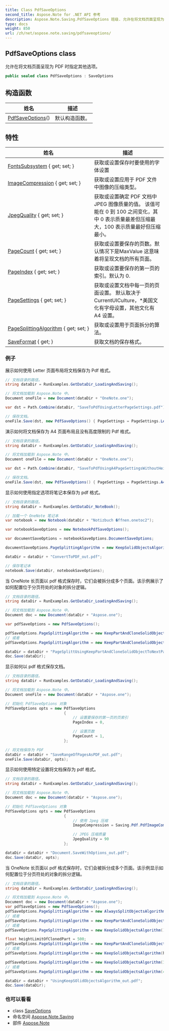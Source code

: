 ```yaml
---
title: Class PdfSaveOptions
second_title: Aspose.Note for .NET API 参考
description: Aspose.Note.Saving.PdfSaveOptions 班级. 允许在将文档页面呈现为 PDF 时指定其他选项
type: docs
weight: 850
url: /zh/net/aspose.note.saving/pdfsaveoptions/
---
```

## PdfSaveOptions class

允许在将文档页面呈现为 PDF 时指定其他选项。

```csharp
public sealed class PdfSaveOptions : SaveOptions
```

## 构造函数

| 姓名 | 描述 |
| --- | --- |
| [PdfSaveOptions](pdfsaveoptions/)() | 默认构造函数。 |

## 特性

| 姓名 | 描述 |
| --- | --- |
| [FontsSubsystem](../../aspose.note.saving/saveoptions/fontssubsystem/) { get; set; } | 获取或设置保存时要使用的字体设置 |
| [ImageCompression](../../aspose.note.saving/pdfsaveoptions/imagecompression/) { get; set; } | 获取或设置应用于 PDF 文件中图像的压缩类型。 |
| [JpegQuality](../../aspose.note.saving/pdfsaveoptions/jpegquality/) { get; set; } | 获取或设置确定 PDF 文档中 JPEG 图像质量的值。 该值可能在 0 到 100 之间变化，其中 0 表示质量最差但压缩最大，100 表示质量最好但压缩最小。 |
| [PageCount](../../aspose.note.saving/saveoptions/pagecount/) { get; set; } | 获取或设置要保存的页数。默认情况下是MaxValue 这意味着将呈现文档的所有页面。 |
| [PageIndex](../../aspose.note.saving/saveoptions/pageindex/) { get; set; } | 获取或设置要保存的第一页的索引。默认为 0. |
| [PageSettings](../../aspose.note.saving/pdfsaveoptions/pagesettings/) { get; set; } | 获取或设置文档中每一页的页面设置。 默认取决于 CurrentUICulture，*美国文化有字母设置，其他文化有 A4 设置。 |
| [PageSplittingAlgorithm](../../aspose.note.saving/pdfsaveoptions/pagesplittingalgorithm/) { get; set; } | 获取或设置用于页面拆分的算法。 |
| [SaveFormat](../../aspose.note.saving/saveoptions/saveformat/) { get; } | 获取文档的保存格式。 |

### 例子

展示如何使用 Letter 页面布局将文档保存为 Pdf 格式。

```csharp
// 文档目录的路径。
string dataDir = RunExamples.GetDataDir_LoadingAndSaving();

// 将文档加载到 Aspose.Note 中。
Document oneFile = new Document(dataDir + "OneNote.one");

var dst = Path.Combine(dataDir, "SaveToPdfUsingLetterPageSettings.pdf");

// 保存文档。
oneFile.Save(dst, new PdfSaveOptions() { PageSettings = PageSettings.Letter });
```

演示如何将文档保存为 A4 页面布局且没有高度限制的 Pdf 格式。

```csharp
// 文档目录的路径。
string dataDir = RunExamples.GetDataDir_LoadingAndSaving();

// 将文档加载到 Aspose.Note 中。
Document oneFile = new Document(dataDir + "OneNote.one");

var dst = Path.Combine(dataDir, "SaveToPdfUsingA4PageSettingsWithoutHeightLimit.pdf");

// 保存文档。
oneFile.Save(dst, new PdfSaveOptions() { PageSettings = PageSettings.A4NoHeightLimit });
```

显示如何使用指定选项将笔记本保存为 pdf 格式。

```csharp
// 文档目录的路径。
string dataDir = RunExamples.GetDataDir_NoteBook();

// 加载一个 OneNote 笔记本
var notebook = new Notebook(dataDir + "Notizbuch �ffnen.onetoc2");

var notebookSaveOptions = new NotebookPdfSaveOptions();

var documentSaveOptions = notebookSaveOptions.DocumentSaveOptions;

documentSaveOptions.PageSplittingAlgorithm = new KeepSolidObjectsAlgorithm();

dataDir = dataDir + "ConvertToPDF_out.pdf";

// 保存笔记本
notebook.Save(dataDir, notebookSaveOptions);
```

当 OneNote 长页面以 pdf 格式保存时，它们会被拆分成多个页面。该示例展示了如何配置位于分页符处的对象的拆分逻辑。

```csharp
// 文档目录的路径。
string dataDir = RunExamples.GetDataDir_LoadingAndSaving();

// 将文档加载到 Aspose.Note 中。
Document doc = new Document(dataDir + "Aspose.one");

var pdfSaveOptions = new PdfSaveOptions();

pdfSaveOptions.PageSplittingAlgorithm = new KeepPartAndCloneSolidObjectToNextPageAlgorithm(100);
// 或者
pdfSaveOptions.PageSplittingAlgorithm = new KeepPartAndCloneSolidObjectToNextPageAlgorithm(400);

dataDir = dataDir + "PageSplittUsingKeepPartAndCloneSolidObjectToNextPageAlgorithm_out.pdf";
doc.Save(dataDir);
```

显示如何以 pdf 格式保存文档。

```csharp
// 文档目录的路径。
string dataDir = RunExamples.GetDataDir_LoadingAndSaving();

// 将文档加载到 Aspose.Note 中。
Document oneFile = new Document(dataDir + "Aspose.one");

// 初始化 PdfSaveOptions 对象
PdfSaveOptions opts = new PdfSaveOptions
                          {
                              // 设置要保存的第一页的页索引
                              PageIndex = 0,

                              // 设置页数
                              PageCount = 1,
                          };

// 将文档保存为 PDF
dataDir = dataDir + "SaveRangeOfPagesAsPDF_out.pdf";
oneFile.Save(dataDir, opts);
```

显示如何使用特定设置将文档保存为 pdf 格式。

```csharp
// 文档目录的路径。
string dataDir = RunExamples.GetDataDir_LoadingAndSaving();

// 将文档加载到 Aspose.Note 中。
Document doc = new Document(dataDir + "Aspose.one");

// 初始化 PdfSaveOptions 对象
PdfSaveOptions opts = new PdfSaveOptions
                          {
                              // 使用 Jpeg 压缩
                              ImageCompression = Saving.Pdf.PdfImageCompression.Jpeg,

                              // JPEG 压缩质量
                              JpegQuality = 90
                          };

dataDir = dataDir + "Document.SaveWithOptions_out.pdf";
doc.Save(dataDir, opts);
```

当 OneNote 长页面以 pdf 格式保存时，它们会被拆分成多个页面。该示例显示如何配置位于分页符处的对象的拆分逻辑。

```csharp
// 文档目录的路径。
string dataDir = RunExamples.GetDataDir_LoadingAndSaving();

// 将文档加载到 Aspose.Note 中。
Document doc = new Document(dataDir + "Aspose.one");
var pdfSaveOptions = new PdfSaveOptions();
pdfSaveOptions.PageSplittingAlgorithm = new AlwaysSplitObjectsAlgorithm();
// 或者
pdfSaveOptions.PageSplittingAlgorithm = new KeepPartAndCloneSolidObjectToNextPageAlgorithm();
// 或者
pdfSaveOptions.PageSplittingAlgorithm = new KeepSolidObjectsAlgorithm();

float heightLimitOfClonedPart = 500;
pdfSaveOptions.PageSplittingAlgorithm = new KeepPartAndCloneSolidObjectToNextPageAlgorithm(heightLimitOfClonedPart);
// 或者
pdfSaveOptions.PageSplittingAlgorithm = new KeepSolidObjectsAlgorithm(heightLimitOfClonedPart);

pdfSaveOptions.PageSplittingAlgorithm = new KeepSolidObjectsAlgorithm(100);
// 或者
pdfSaveOptions.PageSplittingAlgorithm = new KeepSolidObjectsAlgorithm(400);

dataDir = dataDir + "UsingKeepSOlidObjectsAlgorithm_out.pdf";
doc.Save(dataDir);
```

### 也可以看看

* class [SaveOptions](../saveoptions/)
* 命名空间 [Aspose.Note.Saving](../../aspose.note.saving/)
* 部件 [Aspose.Note](../../)


